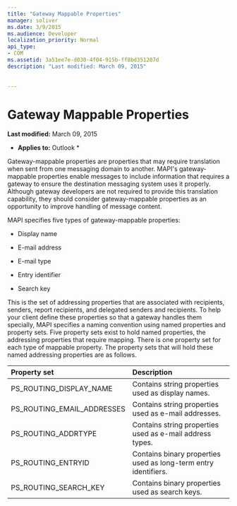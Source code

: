 ```yaml
---
title: "Gateway Mappable Properties"
manager: soliver
ms.date: 3/9/2015
ms.audience: Developer
localization_priority: Normal
api_type:
- COM
ms.assetid: 3a51ee7e-d030-4f04-915b-ff8bd351207d
description: "Last modified: March 09, 2015"
 
 
---
```


# Gateway Mappable Properties

 **Last modified:** March 09, 2015 
  
 * **Applies to:** Outlook * 
  
Gateway-mappable properties are properties that may require translation when sent from one messaging domain to another. MAPI's gateway-mappable properties enable messages to include information that requires a gateway to ensure the destination messaging system uses it properly. Although gateway developers are not required to provide this translation capability, they should consider gateway-mappable properties as an opportunity to improve handling of message content.
  
MAPI specifies five types of gateway-mappable properties:
  
- Display name
    
- E-mail address
    
- E-mail type
    
- Entry identifier
    
- Search key
    
This is the set of addressing properties that are associated with recipients, senders, report recipients, and delegated senders and recipients. To help your client define these properties so that a gateway handles them specially, MAPI specifies a naming convention using named properties and property sets. Five property sets exist to hold named properties, the addressing properties that require mapping. There is one property set for each type of mappable property. The property sets that will hold these named addressing properties are as follows.
  
|**Property set**|**Description**|
|:-----|:-----|
|PS_ROUTING_DISPLAY_NAME  <br/> |Contains string properties used as display names.  <br/> |
|PS_ROUTING_EMAIL_ADDRESSES  <br/> |Contains string properties used as e-mail addresses.  <br/> |
|PS_ROUTING_ADDRTYPE  <br/> |Contains string properties used as e-mail address types.  <br/> |
|PS_ROUTING_ENTRYID  <br/> |Contains binary properties used as long-term entry identifiers.  <br/> |
|PS_ROUTING_SEARCH_KEY  <br/> |Contains binary properties used as search keys.  <br/> |
   

